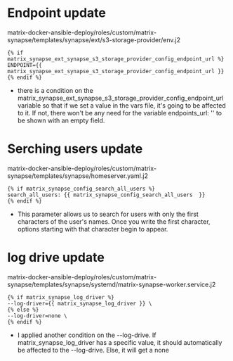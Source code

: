 # Endpoint update

matrix-docker-ansible-deploy/roles/custom/matrix-synapse/templates/synapse/ext/s3-storage-provider/env.j2

    {% if matrix_synapse_ext_synapse_s3_storage_provider_config_endpoint_url %}
    ENDPOINT={{ matrix_synapse_ext_synapse_s3_storage_provider_config_endpoint_url }}
    {% endif %}

- there is a condition on the matrix_synapse_ext_synapse_s3_storage_provider_config_endpoint_url variable so that if we set a value in the vars file, it's going to be affected to it.
If not, there won't be any need for the variable endpoints_url: '' to be shown with an empty field. 


# Serching users update

matrix-docker-ansible-deploy/roles/custom/matrix-synapse/templates/synapse/homeserver.yaml.j2

    {% if matrix_synapse_config_search_all_users %}
    search_all_users: {{ matrix_synapse_config_search_all_users  }}
    {% endif %}

- This parameter allows us to search for users with only the first characters of the user's names.
Once you write the first character, options starting with that character begin to appear.

# log drive update

matrix-docker-ansible-deploy/roles/custom/matrix-synapse/templates/synapse/systemd/matrix-synapse-worker.service.j2

	{% if matrix_synapse_log_driver %}
	--log-driver={{ matrix_synapse_log_driver }} \
	{% else %}
	--log-driver=none \
	{% endif %}
    
- I applied another condition on the --log-drive. If matrix_synapse_log_driver has a specific value, it should automatically be affected to the --log-drive. Else, it will get a none
